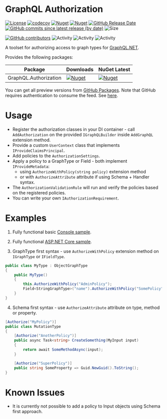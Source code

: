 # GraphQL Authorization

[![License](https://img.shields.io/github/license/graphql-dotnet/authorization)](LICENSE.md)
[![codecov](https://codecov.io/gh/graphql-dotnet/authorization/branch/master/graph/badge.svg?token=TODO)](https://codecov.io/gh/graphql-dotnet/authorization)
[![Nuget](https://img.shields.io/nuget/dt/GraphQL.Authorization)](https://www.nuget.org/packages/GraphQL.Authorization)
[![Nuget](https://img.shields.io/nuget/v/GraphQL.Authorization)](https://www.nuget.org/packages/GraphQL.Authorization)
[![GitHub Release Date](https://img.shields.io/github/release-date/graphql-dotnet/authorization?label=released)](https://github.com/graphql-dotnet/authorization/releases)
[![GitHub commits since latest release (by date)](https://img.shields.io/github/commits-since/graphql-dotnet/authorization/latest?label=new+commits)](https://github.com/graphql-dotnet/authorization/commits/master)
![Size](https://img.shields.io/github/repo-size/graphql-dotnet/authorization)

[![GitHub contributors](https://img.shields.io/github/contributors/graphql-dotnet/authorization)](https://github.com/graphql-dotnet/authorization/graphs/contributors)
![Activity](https://img.shields.io/github/commit-activity/w/graphql-dotnet/authorization)
![Activity](https://img.shields.io/github/commit-activity/m/graphql-dotnet/authorization)
![Activity](https://img.shields.io/github/commit-activity/y/graphql-dotnet/authorization)

A toolset for authorizing access to graph types for [GraphQL.NET](https://github.com/graphql-dotnet/graphql-dotnet).

Provides the following packages:

| Package               | Downloads                                                                                                               | NuGet Latest                                                                                                           |
| --------------------- | ----------------------------------------------------------------------------------------------------------------------- | ---------------------------------------------------------------------------------------------------------------------- |
| GraphQL.Authorization | [![Nuget](https://img.shields.io/nuget/dt/GraphQL.Authorization)](https://www.nuget.org/packages/GraphQL.Authorization) | [![Nuget](https://img.shields.io/nuget/v/GraphQL.Authorization)](https://www.nuget.org/packages/GraphQL.Authorization) |

You can get all preview versions from [GitHub Packages](https://github.com/orgs/graphql-dotnet/packages?repo_name=authorization).
Note that GitHub requires authentication to consume the feed. See [here](https://docs.github.com/en/free-pro-team@latest/packages/publishing-and-managing-packages/about-github-packages#authenticating-to-github-packages).

# Usage

- Register the authorization classes in your DI container - call `AddAuthorization` on the provided `IGraphQLBuilder` inside `AddGraphQL` extension method.
- Provide a custom `UserContext` class that implements `IProvideClaimsPrincipal`.
- Add policies to the `AuthorizationSettings`.
- Apply a policy to a GraphType or Field - both implement `IProvideMetadata`:
  - using `AuthorizeWithPolicy(string policy)` extension method
  - or with `AuthorizeAttribute` attribute if using Schema + Handler syntax.
- The `AuthorizationValidationRule` will run and verify the policies based on the registered policies.
- You can write your own `IAuthorizationRequirement`.

# Examples

1. Fully functional basic [Console sample](src/BasicSample/Program.cs).

2. Fully functional [ASP.NET Core sample](src/Harness/Program.cs).

3. GraphType first syntax - use `AuthorizeWithPolicy` extension method on `IGraphType` or `IFieldType`.

```csharp
public class MyType : ObjectGraphType
{
    public MyType()
    {
        this.AuthorizeWithPolicy("AdminPolicy");
        Field<StringGraphType>("name").AuthorizeWithPolicy("SomePolicy");
    }
}
```

4. Schema first syntax - use `AuthorizeAttribute` attribute on type, method or property.

```csharp
[Authorize("MyPolicy")]
public class MutationType
{
    [Authorize("AnotherPolicy")]
    public async Task<string> CreateSomething(MyInput input)
    {
        return await SomeMethodAsync(input);
    }

    [Authorize("SuperPolicy")]
    public string SomeProperty => Guid.NewGuid().ToString();
}
```

# Known Issues

- It is currently not possible to add a policy to Input objects using Schema first approach.

